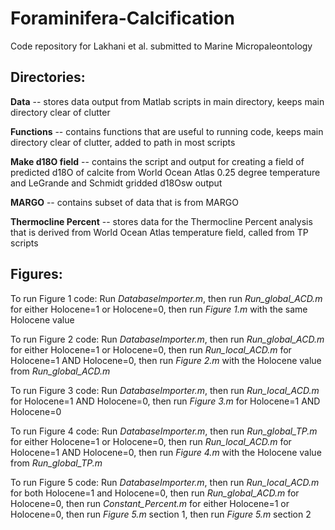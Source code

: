 # **Foraminifera-Calcification**
Code repository for Lakhani et al. submitted to Marine Micropaleontology

## **Directories:**

**Data** -- stores data output from Matlab scripts in main directory, keeps main directory clear of clutter

**Functions** -- contains functions that are useful to running code, keeps main directory clear of clutter, added to path in most scripts

**Make d18O field** -- contains the script and output for creating a field of predicted d18O of calcite from World Ocean Atlas 0.25 degree temperature and LeGrande and Schmidt gridded d18Osw output

**MARGO** -- contains subset of data that is from MARGO

**Thermocline Percent** -- stores data for the Thermocline Percent analysis that is derived from World Ocean Atlas temperature field, called from TP scripts

## **Figures:**
To run Figure 1 code: Run *DatabaseImporter.m*, then run *Run_global_ACD.m* for either Holocene=1 or Holocene=0, then run *Figure 1.m* with the same Holocene value

To run Figure 2 code: Run *DatabaseImporter.m*, then run *Run_global_ACD.m* for either Holocene=1 or Holocene=0, then run *Run_local_ACD.m* for Holocene=1 AND Holocene=0, then run *Figure 2.m* with the Holocene value from *Run_global_ACD.m*

To run Figure 3 code: Run *DatabaseImporter.m*, then run *Run_local_ACD.m* for Holocene=1 AND Holocene=0, then run *Figure 3.m* for Holocene=1 AND Holocene=0

To run Figure 4 code: Run *DatabaseImporter.m*, then run *Run_global_TP.m* for either Holocene=1 or Holocene=0, then run *Run_local_ACD.m* for Holocene=1 AND Holocene=0, then run *Figure 4.m* with the Holocene value from *Run_global_TP.m*

To run Figure 5 code: Run *DatabaseImporter.m*, then run *Run_local_ACD.m* for both Holocene=1 and Holocene=0, then run *Run_global_ACD.m* for Holocene=0, then run *Constant_Percent.m* for either Holocene=1 or Holocene=0, then run *Figure 5.m* section 1, then run *Figure 5.m* section 2
